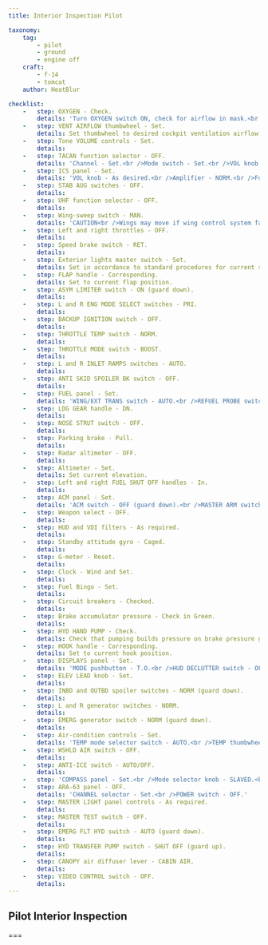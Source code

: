 ```yaml
---
title: Interior Inspection Pilot

taxonomy:
    tag:
        - pilot
        - ground
        - engine off
    craft:
        - f-14
        - tomcat
    author: HeatBlur

checklist:
    -   step: OXYGEN - Check.
        details: 'Turn OXYGEN switch ON, check for airflow in mask.<br />Turn OXYGEN switch OFF, check for no airflow.'
    -   step: VENT AIRFLOW thumbwheel - Set.
        details: Set thumbwheel to desired cockpit ventilation airflow.
    -   step: Tone VOLUME controls - Set.
        details: 
    -   step: TACAN function selector - OFF.
        details: 'Channel - Set.<br />Mode switch - Set.<br />VOL knob - Counterclockwise.'    
    -   step: ICS panel - Set.
        details: 'VOL knob - As desired.<br />Amplifier - NORM.<br />Function selector - COLD MIC.'    
    -   step: STAB AUG switches - OFF.
        details: 
    -   step: UHF function selector - OFF.
        details:
    -   step: Wing-sweep switch - MAN.
        details: 'CAUTION<br />Wings may move if wing control system fails<br />with electrical and/or hydraulic power on.'
    -   step: Left and right throttles - OFF.
        details: 
    -   step: Speed brake switch - RET.
        details: 
    -   step: Exterior lights master switch - Set.
        details: Set in accordance to standard procedures for current situation.
    -   step: FLAP handle - Corresponding.
        details: Set to current flap position.
    -   step: ASYM LIMITER switch - ON (guard down).
        details: 
    -   step: L and R ENG MODE SELECT switches - PRI.
        details: 
    -   step: BACKUP IGNITION switch - OFF.
        details: 
    -   step: THROTTLE TEMP switch - NORM.
        details: 
    -   step: THROTTLE MODE switch - BOOST.
        details: 
    -   step: L and R INLET RAMPS switches - AUTO.
        details: 
    -   step: ANTI SKID SPOILER BK switch - OFF.
        details: 
    -   step: FUEL panel - Set.
        details: 'WING/EXT TRANS switch - AUTO.<br />REFUEL PROBE switch - RET.<br />DUMP switch - OFF.<br />FEED switch - NORM (guard down).'    
    -   step: LDG GEAR handle - DN.
        details: 
    -   step: NOSE STRUT switch - OFF.
        details: 
    -   step: Parking brake - Pull.
        details: 
    -   step: Radar altimeter - OFF.
        details: 
    -   step: Altimeter - Set.
        details: Set current elevation.
    -   step: Left and right FUEL SHUT OFF handles - In.
        details: 
    -   step: ACM panel - Set.
        details: 'ACM switch - OFF (guard down).<br />MASTER ARM switch - OFF (guard down).'
    -   step: Weapon select - OFF.
        details: 
    -   step: HUD and VDI filters - As required.
        details: 
    -   step: Standby attitude gyro - Caged.
        details: 
    -   step: G-meter - Reset.
        details: 
    -   step: Clock - Wind and Set.
        details: 
    -   step: Fuel Bingo - Set.
        details: 
    -   step: Circuit breakers - Checked.
        details: 
    -   step: Brake accumulator pressure - Check in Green.
        details: 
    -   step: HYD HAND PUMP - Check.
        details: Check that pumping builds pressure on brake pressure gauge.
    -   step: HOOK handle - Corresponding.
        details: Set to current hook position.
    -   step: DISPLAYS panel - Set.
        details: 'MODE pushbutton - T.O.<br />HUD DECLUTTER switch - OFF.<br />HUD AWL switch - OFF.<br />VDI MODE switch - NORM.<br />VDI AWL switch - ACL.<br />HSD MODE switch - NAV.<br />STEER CMD pushbutton - DEST.<br />DISPLAYS POWER switches - OFF.'
    -   step: ELEV LEAD knob - Set.
        details: 
    -   step: INBD and OUTBD spoiler switches - NORM (guard down).
        details: 
    -   step: L and R generator switches - NORM.
        details: 
    -   step: EMERG generator switch - NORM (guard down).
        details: 
    -   step: Air-condition controls - Set.
        details: 'TEMP mode selector switch - AUTO.<br />TEMP thumbwheel control - As desired (5-7 equals medium setting).<br />CABIN PRESS switch - NORM.<br />AIR SOURCE pushbutton - OFF.'    
    -   step: WSHLD AIR switch - OFF.
        details: 
    -   step: ANTI-ICE switch - AUTO/OFF.
        details: 
    -   step: 'COMPASS panel - Set.<br />Mode selector knob - SLAVED.<br />Hemisphere N-S switch - Set.<br />LAT knob - Set.'    
    -   step: ARA-63 panel - OFF.
        details: 'CHANNEL selector - Set.<br />POWER switch - OFF.'    
    -   step: MASTER LIGHT panel controls - As required.
        details: 
    -   step: MASTER TEST switch - OFF.
        details: 
    -   step: EMERG FLT HYD switch - AUTO (guard down).
        details: 
    -   step: HYD TRANSFER PUMP switch - SHUT OFF (guard up).
        details: 
    -   step: CANOPY air diffuser lever - CABIN AIR.
        details: 
    -   step: VIDEO CONTROL switch - OFF.
        details: 
---
```


## Pilot Interior Inspection

===
